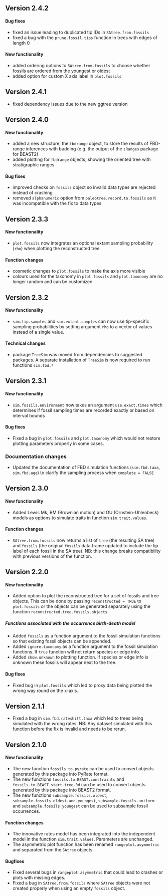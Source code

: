 ## Version 2.4.2

#### Bug fixes
* fixed an issue leading to duplicated tip IDs in `SAtree.from.fossils`
* fixed a bug with the `prune.fossil.tips` function in trees with edges of length 0 

#### New functionality
* added ordering options to `SAtree.from.fossils` to choose whether fossils are ordered from the youngest or oldest
* added option for custom X axis label in `plot.fossils`

## Version 2.4.1
* fixed dependency issues due to the new ggtree version

## Version 2.4.0

#### New functionality
* added a new structure, the `fbdrange` object, to store the results of FBD-range inferences with budding (e.g. the output of the `sRanges` package for BEAST2)
* added plotting for `fbdrange` objects, showing the oriented tree with stratigraphic ranges

#### Bug fixes
* improved checks on `fossils` object so invalid data types are rejected instead of crashing
* removed `alphanumeric` option from `paleotree.record.to.fossils` as it was incompatible with the fix to data types

## Version 2.3.3

#### New functionality
* `plot.fossils` now integrates an optional extant sampling probability (`rho`) when plotting the reconstructed tree

#### Function changes
* cosmetic changes to `plot.fossils` to make the axis more visible
* colours used for the taxonomy in `plot.fossils` and `plot.taxonomy` are no longer random and can be customized

## Version 2.3.2

#### New functionality
 * `sim.tip.samples` and `sim.extant.samples` can now use tip-specific sampling probabilities by setting argument `rho` to a vector of values instead of a single value.

#### Technical changes
* package `TreeSim` was moved from dependencies to suggested packages. A separate installation of `TreeSim` is now required to run functions `sim.fbd.*`

## Version 2.3.1

#### New functionality
* `sim.fossils.environment` now takes an argument `use.exact.times` which determines if fossil sampling times are recorded exactly or based on interval bounds

#### Bug fixes
* Fixed a bug in `plot.fossils` and `plot.taxonomy` which would not restore plotting parameters properly in some cases.

### Documentation changes
 * Updated the documentation of FBD simulation functions (`sim.fbd.taxa`, `sim.fbd.age`) to clarify the sampling process when `complete = FALSE`

## Version 2.3.0

#### New functionality
* Added Lewis Mk, BM (Brownian motion) and OU (Ornstein-Uhlenbeck) models as options to simulate traits in function `sim.trait.values`.

#### Function changes
* `SAtree.from.fossils` now returns a list of `tree` (the resulting SA tree) and `fossils` (the original `fossils` data.frame updated to include the tip label of each fossil in the SA tree). NB: this change breaks compatibility with previous versions of the function.

## Version 2.2.0

#### New functionality
* Added option to plot the reconstructed tree for a set of fossils and tree objects. This can be done by passing `reconstructed = TRUE` to `plot.fossils` or the objects can be generated separately using the function `reconstructed.tree.fossils.objects`.

##### Functions associated with the occurrence birth-death model
* Added `fossils` as a function argument to the fossil simulation functions so that existing fossil objects can be appended.
* Added `ignore.taxonomy` as a function argument to the fossil simulation functions. If `true` function will not return species or edge info.
* Added `show.unknown` to plotting function. If species or edge info is unknown these fossils will appear next to the tree.

#### Bug fixes
* Fixed bug in `plot.fossils` which led to proxy data being plotted the wrong way round on the x-axis.

## Version 2.1.1

* Fixed a bug in ``sim.fbd.rateshift.taxa`` which led to trees being simulated with the wrong rates. NB: Any dataset simulated with this function before the fix is invalid and needs to be rerun.

## Version 2.1.0

#### New functionality
* The new function ``fossils.to.pyrate`` can be used to convert objects generated by this package into PyRate format.
* The new functions ``fossils.to.BEAST.constraints`` and ``fossils.to.BEAST.start.tree.Rd`` can be used to convert objects generated by this package into BEAST2 format.
* The new functions ``subsample.fossils.oldest``, ``subsample.fossils.oldest.and.youngest``, ``subsample.fossils.uniform`` and ``subsample.fossils.youngest`` can be used to subsample fossil occurrences.

#### Function changes
* The innovative rates model has been integrated into the independent model in the function ``sim.trait.values``. Parameters are unchanged.
* The asymmetric plot function has been renamed ``rangeplot.asymmetric`` and separated from the ``SAtree`` objects.

#### Bugfixes
* Fixed several bugs in ``rangeplot.asymmetric`` that could lead to crashes or plots with missing edges.
* Fixed a bug in ``SAtree.from.fossils`` where ``SAtree`` objects were not created properly when using an empty ``fossils`` object.
